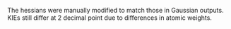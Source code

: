 The hessians were manually modified to match those in Gaussian outputs.
KIEs still differ at 2 decimal point due to differences in atomic weights.
